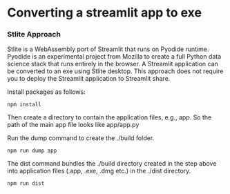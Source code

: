 # Converting a streamlit app to exe

### Stlite Approach
Stlite is a WebAssembly port of Streamlit that runs on Pyodide runtime. Pyodide is an experimental project from Mozilla to create a full Python data science stack that runs entirely in the browser. A Streamlit application can be converted to an exe using Stlite desktop. This approach does not require you to deploy the Streamlit application to Streamlit share.

Install packages as follows:

```
npm install
```
Then create a directory to contain the application files, e.g., app. So the path of the main app file looks like app/app.py

Run the dump command to create the ./build folder.

```
npm run dump app
```
The dist command bundles the ./build directory created in the step above into application files (.app, .exe, .dmg etc.) in the ./dist directory.

```
npm run dist
```